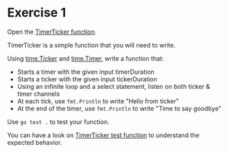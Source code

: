 # Exercise 1

Open the [TimerTicker function](./timerticker/timerticker.go).

TimerTicker is a simple function that you will need to write.

Using [time.Ticker](https://pkg.go.dev/time#Ticker) and [time.Timer](https://pkg.go.dev/time#Timer), write a function that:

- Starts a timer with the given input timerDuration
- Starts a ticker with the given input tickerDuration
- Using an infinite loop and a select statement, listen on both ticker & timer channels
- At each tick, use `fmt.Println` to write "Hello from ticker"
- At the end of the timer, use `fmt.Println` to write "Time to say goodbye"

Use `go test .` to test your function.

You can have a look on [TimerTicker test function](./timerticker/timerticker_test.go) to understand the expected behavior.
